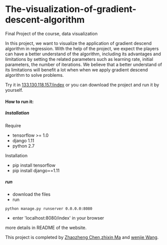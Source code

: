 # The-visualization-of-gradient-descent-algorithm
Final Project of the course, data visualization

In this project, we want to visualize the application of gradient descend algorithm in regression. With the help of the project, we expect the players can have a better understand of the algorithm, including its advantages and limitations by setting the related parameters such as learning rate, initial parameters, the number of iterations. We believe that a better understand of its limitations will benefit a lot when when we apply gradient descend algorithm to solve problems.

Try it in [133.130.118.157/index](http://133.130.118.157/index)
or you can download the project and run it by yourself.

#### How to run it:
##### Installation
   Require
   - tensorflow >= 1.0
   - django 1.11
   - python 2.7

Installation
   - pip install tensorflow
   - pip install django==1.11

##### run
   - download the files
   - run
   ```
   python manage.py runserver 0.0.0.0:8080
   ```
   - enter 'localhost:8080/index' in your browser

more details in README of the website.


This project is completed by [Zhaozheng Chen](https://github.com/bigtiao097),[zhixin Ma](https://github.com/mzx5464) and [wenjie Wang](https://github.com/Ravi-Jay).  
